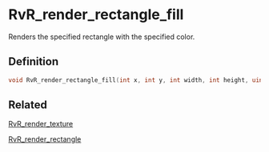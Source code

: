 # RvR_render_rectangle_fill

Renders the specified rectangle with the specified color.

## Definition

```c
void RvR_render_rectangle_fill(int x, int y, int width, int height, uint8_t index);
```

## Related

[RvR_render_texture](/rvr/rvr/render_texture)

[RvR_render_rectangle](/rvr/rvr/render_rectangle)
